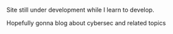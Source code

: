Site still under development while I learn to develop.

Hopefully gonna blog about cybersec and related topics
